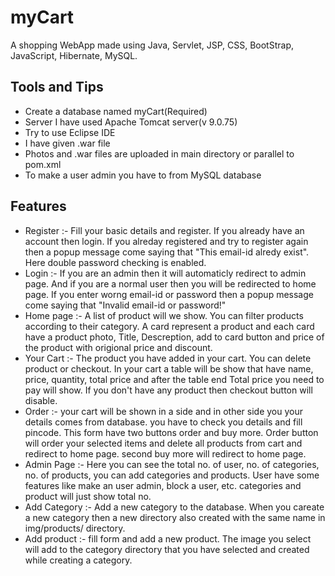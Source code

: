 # myCart
 A shopping WebApp made using Java, Servlet, JSP, CSS, BootStrap, JavaScript, Hibernate, MySQL.
## Tools and Tips
 * Create a database named myCart(Required)
 * Server I have used Apache Tomcat server(v 9.0.75)
 * Try to use Eclipse IDE
 * I have given .war file
 * Photos and .war files are uploaded in main directory or parallel to pom.xml
 * To make a user admin you have to from MySQL database

## Features
 * Register :- Fill your basic details and register. If you already have an account then login. If you alreday registered and try to register again then a popup message come saying that "This email-id alredy exist". Here double password checking is enabled.
 * Login  :- If you are an admin then it will automaticly redirect to admin page. And if you are a normal user then you will be redirected to home page. If you enter worng email-id or password then a popup message come saying that "Invalid email-id or password!"
 * Home page :- A list of product will we show. You can filter products according to their category. A card represent a product and each card have a product photo, Title, Descreption, add to card button and price of the product with origional price and discount.
 * Your Cart  :- The product you have added in your cart. You can delete product or checkout. In your cart a table will be show that have name, price, quantity, total price and after the table end Total price you need to pay will show. If you don't have any product then checkout button will disable.
 * Order :- your cart will be shown in a side and in other side you your details comes from database. you have to check you details and fill pincode. This form have two buttons order and buy more. Order button will order your selected items and delete all products from cart and redirect to home page. second buy more will redirect to home page.
 * Admin Page :- Here you can see the total no. of user, no. of categories, no. of products, you can add categories and products. User have some features like make an user admin, block a user, etc. categories and product will just show total no.
 * Add Category  :-  Add a new category to the database. When you careate a new category then a new directory also created with the same name in img/products/ directory.
 * Add product  :- fill form and add a new product. The image you select will add to the category directory that you have selected and created while creating a category.
